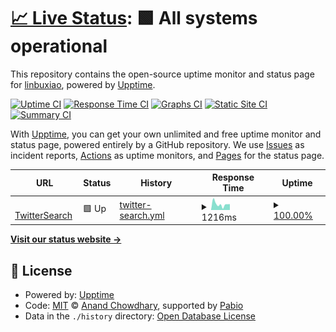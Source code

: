 # [📈 Live Status](https://linbuxiao.github.io/uptime): <!--live status--> **🟩 All systems operational**

This repository contains the open-source uptime monitor and status page for [linbuxiao](https://linsblog.vercel.app), powered by [Upptime](https://github.com/upptime/upptime).

[![Uptime CI](https://github.com/linbuxiao/uptime/workflows/Uptime%20CI/badge.svg)](https://github.com/linbuxiao/uptime/actions?query=workflow%3A%22Uptime+CI%22)
[![Response Time CI](https://github.com/linbuxiao/uptime/workflows/Response%20Time%20CI/badge.svg)](https://github.com/linbuxiao/uptime/actions?query=workflow%3A%22Response+Time+CI%22)
[![Graphs CI](https://github.com/linbuxiao/uptime/workflows/Graphs%20CI/badge.svg)](https://github.com/linbuxiao/uptime/actions?query=workflow%3A%22Graphs+CI%22)
[![Static Site CI](https://github.com/linbuxiao/uptime/workflows/Static%20Site%20CI/badge.svg)](https://github.com/linbuxiao/uptime/actions?query=workflow%3A%22Static+Site+CI%22)
[![Summary CI](https://github.com/linbuxiao/uptime/workflows/Summary%20CI/badge.svg)](https://github.com/linbuxiao/uptime/actions?query=workflow%3A%22Summary+CI%22)

With [Upptime](https://upptime.js.org), you can get your own unlimited and free uptime monitor and status page, powered entirely by a GitHub repository. We use [Issues](https://github.com/linbuxiao/uptime/issues) as incident reports, [Actions](https://github.com/linbuxiao/uptime/actions) as uptime monitors, and [Pages](https://linbuxiao.github.io/uptime) for the status page.

<!--start: status pages-->
<!-- This summary is generated by Upptime (https://github.com/upptime/upptime) -->
<!-- Do not edit this manually, your changes will be overwritten -->
<!-- prettier-ignore -->
| URL | Status | History | Response Time | Uptime |
| --- | ------ | ------- | ------------- | ------ |
| <img alt="" src="https://icons.duckduckgo.com/ip3/twttrapi.vercel.app.ico" height="13"> [TwitterSearch](https://twttrapi.vercel.app/api) | 🟩 Up | [twitter-search.yml](https://github.com/linbuxiao/uptime/commits/HEAD/history/twitter-search.yml) | <details><summary><img alt="Response time graph" src="./graphs/twitter-search/response-time-week.png" height="20"> 1216ms</summary><br><a href="https://linbuxiao.github.io/uptime/history/twitter-search"><img alt="Response time 1216" src="https://img.shields.io/endpoint?url=https%3A%2F%2Fraw.githubusercontent.com%2Flinbuxiao%2Fuptime%2FHEAD%2Fapi%2Ftwitter-search%2Fresponse-time.json"></a><br><a href="https://linbuxiao.github.io/uptime/history/twitter-search"><img alt="24-hour response time 1216" src="https://img.shields.io/endpoint?url=https%3A%2F%2Fraw.githubusercontent.com%2Flinbuxiao%2Fuptime%2FHEAD%2Fapi%2Ftwitter-search%2Fresponse-time-day.json"></a><br><a href="https://linbuxiao.github.io/uptime/history/twitter-search"><img alt="7-day response time 1216" src="https://img.shields.io/endpoint?url=https%3A%2F%2Fraw.githubusercontent.com%2Flinbuxiao%2Fuptime%2FHEAD%2Fapi%2Ftwitter-search%2Fresponse-time-week.json"></a><br><a href="https://linbuxiao.github.io/uptime/history/twitter-search"><img alt="30-day response time 1216" src="https://img.shields.io/endpoint?url=https%3A%2F%2Fraw.githubusercontent.com%2Flinbuxiao%2Fuptime%2FHEAD%2Fapi%2Ftwitter-search%2Fresponse-time-month.json"></a><br><a href="https://linbuxiao.github.io/uptime/history/twitter-search"><img alt="1-year response time 1216" src="https://img.shields.io/endpoint?url=https%3A%2F%2Fraw.githubusercontent.com%2Flinbuxiao%2Fuptime%2FHEAD%2Fapi%2Ftwitter-search%2Fresponse-time-year.json"></a></details> | <details><summary><a href="https://linbuxiao.github.io/uptime/history/twitter-search">100.00%</a></summary><a href="https://linbuxiao.github.io/uptime/history/twitter-search"><img alt="All-time uptime 100.00%" src="https://img.shields.io/endpoint?url=https%3A%2F%2Fraw.githubusercontent.com%2Flinbuxiao%2Fuptime%2FHEAD%2Fapi%2Ftwitter-search%2Fuptime.json"></a><br><a href="https://linbuxiao.github.io/uptime/history/twitter-search"><img alt="24-hour uptime 100.00%" src="https://img.shields.io/endpoint?url=https%3A%2F%2Fraw.githubusercontent.com%2Flinbuxiao%2Fuptime%2FHEAD%2Fapi%2Ftwitter-search%2Fuptime-day.json"></a><br><a href="https://linbuxiao.github.io/uptime/history/twitter-search"><img alt="7-day uptime 100.00%" src="https://img.shields.io/endpoint?url=https%3A%2F%2Fraw.githubusercontent.com%2Flinbuxiao%2Fuptime%2FHEAD%2Fapi%2Ftwitter-search%2Fuptime-week.json"></a><br><a href="https://linbuxiao.github.io/uptime/history/twitter-search"><img alt="30-day uptime 100.00%" src="https://img.shields.io/endpoint?url=https%3A%2F%2Fraw.githubusercontent.com%2Flinbuxiao%2Fuptime%2FHEAD%2Fapi%2Ftwitter-search%2Fuptime-month.json"></a><br><a href="https://linbuxiao.github.io/uptime/history/twitter-search"><img alt="1-year uptime 100.00%" src="https://img.shields.io/endpoint?url=https%3A%2F%2Fraw.githubusercontent.com%2Flinbuxiao%2Fuptime%2FHEAD%2Fapi%2Ftwitter-search%2Fuptime-year.json"></a></details>

<!--end: status pages-->

[**Visit our status website →**](https://linbuxiao.github.io/uptime)

## 📄 License

- Powered by: [Upptime](https://github.com/upptime/upptime)
- Code: [MIT](./LICENSE) © [Anand Chowdhary](https://anandchowdhary.com), supported by [Pabio](https://pabio.com)
- Data in the `./history` directory: [Open Database License](https://opendatacommons.org/licenses/odbl/1-0/)
